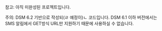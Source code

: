 참고: 아직 미완성된 프로젝트입니다.

주의: DSM 6.2 기반으로 작성되(ㄹ 예정이)ㄴ 코드입니다. DSM 6.1 이하 버전에서는 SMS 알림에서 GET방식 URL만 지원하기 때문에 사용하실 수 없습니다.